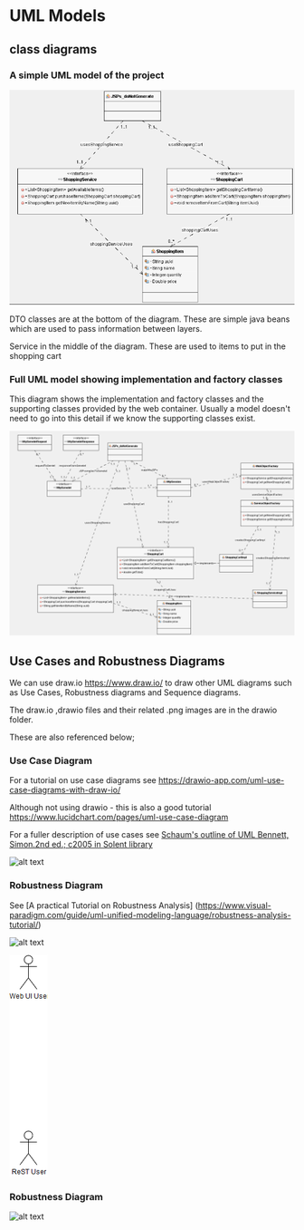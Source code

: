 
# UML Models

## class diagrams

### A simple UML model of the project 

![alt text](../UMLmodel/images/classDiagram.png "Figure classDiagram.png" )

DTO classes are at the bottom of the diagram. 
These are simple java beans which are used to pass information between layers.

Service in the middle of the diagram.
These are used to items to put in the shopping cart

### Full UML model showing implementation and factory classes
This diagram shows the implementation and factory classes and the supporting classes provided by the web container.
Usually a model doesn't need to go into this detail if we know the supporting classes exist.

![alt text](../UMLmodel/images/classDiagram_2.png "Figure classDiagram_2.png" )


## Use Cases and Robustness Diagrams


We can use draw.io https://www.draw.io/ to draw other UML diagrams such as Use Cases, Robustness diagrams and Sequence diagrams. 

The draw.io ,drawio files and their related .png images are in the drawio folder. 

These are also referenced below;


### Use Case Diagram

For a tutorial on use case diagrams see
https://drawio-app.com/uml-use-case-diagrams-with-draw-io/

Although not using drawio - this is also a good tutorial
https://www.lucidchart.com/pages/uml-use-case-diagram

For a fuller description of use cases see  [Schaum's outline of UML
Bennett, Simon.2nd ed.; c2005 in Solent library](https://catalogue.solent.ac.uk/permalink/44SSU_INST/bslj9g/alma990096667340204796) 


![alt text](../webApplicationExercise2/drawio/cart-usecase-drawio.png "Figure cart-usecase-drawio.png")

### Robustness Diagram

See [A practical Tutorial on Robustness Analysis] (https://www.visual-paradigm.com/guide/uml-unified-modeling-language/robustness-analysis-tutorial/)

![alt text](../webApplicationExercise2/drawio/cart-robustness-drawio.png "Figure cart-robustness-drawio.png")

![alt text](../UMLmodel/drawio/cart-usecase-drawio.png "Figure cart-usecase-drawio.png")

### Robustness Diagram

![alt text](../UMLmodel/drawio/cart-robustness-drawio.png "Figure cart-robustness-drawio.png")





